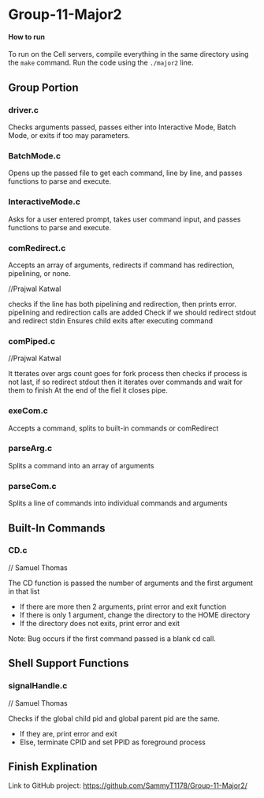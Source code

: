 # Group-11-Major2

#### How to run ####

To run on the Cell servers, compile everything in the same directory using the `make` command.
Run the code using the `./major2` line. 

## Group Portion ## 

### driver.c ###

Checks arguments passed, passes either into Interactive Mode, Batch Mode, or exits if too may parameters.

### BatchMode.c ###

Opens up the passed file to get each command, line by line, and passes functions to parse and execute.

### InteractiveMode.c ###

Asks for a user entered prompt, takes user command input, and passes functions to parse and execute.

### comRedirect.c ###

Accepts an array of arguments, redirects if command has redirection, pipelining, or none.

//Prajwal Katwal

checks if the line has both pipelining and redirection, then prints error.
pipelining and redirection calls are added
Check if we should redirect stdout and redirect stdin
Ensures child exits after executing command

### comPiped.c ###
//Prajwal Katwal

It tterates over args count
goes for fork process
then checks if process is not last, if so redirect stdout
then it iterates over commands and wait for them to finish
At the end of the fiel it closes pipe.

### exeCom.c ###

Accepts a command, splits to built-in commands or comRedirect

### parseArg.c ###

Splits a command into an array of arguments

### parseCom.c ###

Splits a line of commands into individual commands and arguments

## Built-In Commands ##

### CD.c ###
// Samuel Thomas

The CD function is passed the number of arguments and the first argument in that list
- If there are more then 2 arguments, print error and exit function
- If there is only 1 argument, change the directory to the HOME directory
- If the directory does not exits, print error and exit

Note: Bug occurs if the first command passed is a blank cd call. 

## Shell Support Functions ##

### signalHandle.c ###
// Samuel Thomas

Checks if the global child pid and global parent pid are the same.
- If they are, print error and exit
- Else, terminate CPID and set PPID as foreground process


## Finish Explination ##
Link to GitHub project: https://github.com/SammyT1178/Group-11-Major2/
